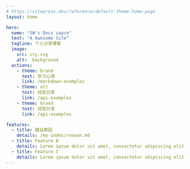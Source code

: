 ```yaml
---
# https://vitepress.dev/reference/default-theme-home-page
layout: home

hero:
  name: "SW's Docs sapce"
  text: "A Awesome Site"
  tagline: 个人分享博客
  image:
    src: cry.svg
    alt:  background
  actions:
    - theme: brand
      text: 学习心得
      link: /markdown-examples
    - theme: alt
      text: 经验分享
      link: /api-examples
    - theme: brand
      text: 经验分享
      link: /api-examples

features:
  - title: 建站原因
    details: /my-index/reason.md
  - title: Feature B
    details: Lorem ipsum dolor sit amet, consectetur adipiscing elit
  - title: Feature C
    details: Lorem ipsum dolor sit amet, consectetur adipiscing elit
---
```


